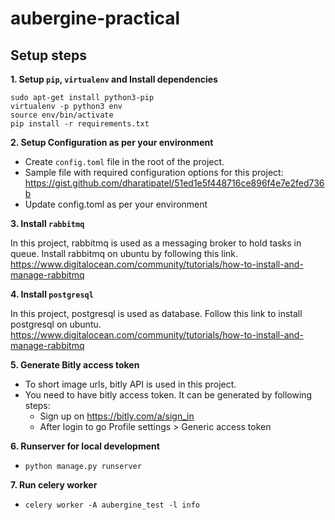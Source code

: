 # aubergine-practical


## Setup steps


  **1. Setup `pip`, `virtualenv` and Install dependencies**
  ```
  sudo apt-get install python3-pip
  virtualenv -p python3 env
  source env/bin/activate
  pip install -r requirements.txt
  ```
  
  **2. Setup Configuration as per your environment**
  
  * Create `config.toml` file in the root of the project. 
  * Sample file with required configuration options for this project: https://gist.github.com/dharatipatel/51ed1e5f448716ce896f4e7e2fed736b
  * Update config.toml as per your environment
  
  
  **3. Install `rabbitmq`**
  
  In this project, rabbitmq is used as a messaging broker to hold tasks in queue. Install rabbitmq on ubuntu by following this link. https://www.digitalocean.com/community/tutorials/how-to-install-and-manage-rabbitmq
  
   **4. Install `postgresql`**
  
  In this project, postgresql is used as database. Follow this link to install postgresql on ubuntu. https://www.digitalocean.com/community/tutorials/how-to-install-and-manage-rabbitmq
  
   **5. Generate Bitly access token**
  
   * To short image urls, bitly API is used in this project. 
   * You need to have bitly access token. It can be generated by following steps:
        * Sign up on https://bitly.com/a/sign_in
        * After login to go Profile settings > Generic access token
        
   **6. Runserver for local development**
   
   * `python manage.py runserver`
   
   
   **7. Run celery worker**
   
   * `celery worker -A aubergine_test -l info`
        
  
  
